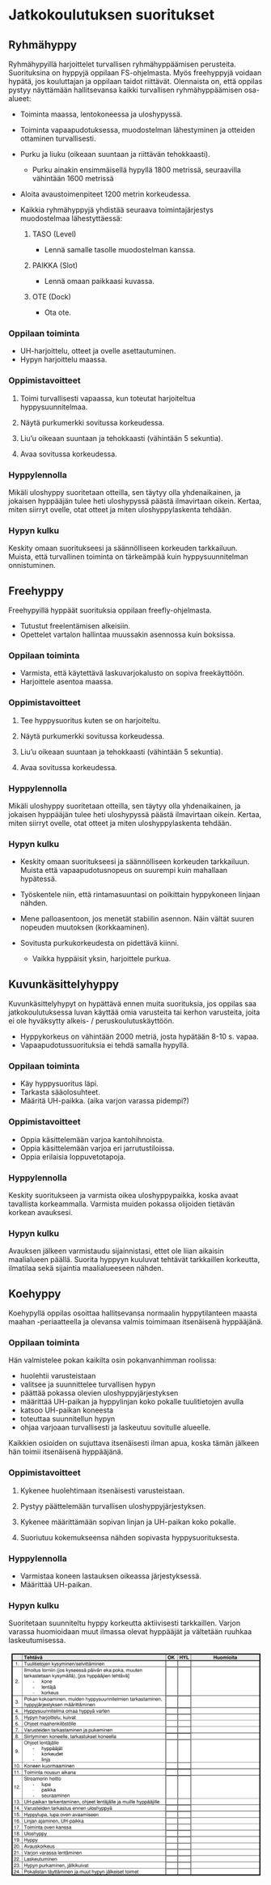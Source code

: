 # Jatkokoulutuksen suoritukset


## Ryhmähyppy  


Ryhmähypyillä harjoittelet turvallisen ryhmähyppäämisen perusteita.
Suorituksina on hyppyjä oppilaan FS-ohjelmasta. Myös freehyppyjä voidaan
hypätä, jos kouluttajan ja oppilaan taidot riittävät. Olennaista on,
että oppilas pystyy näyttämään hallitsevansa kaikki turvallisen
ryhmähyppäämisen osa-alueet:
- Toiminta maassa, lentokoneessa ja uloshypyssä.
- Toiminta vapaapudotuksessa, muodostelman lähestyminen ja otteiden
    ottaminen turvallisesti.
- Purku ja liuku (oikeaan suuntaan ja riittävän tehokkaasti).

    -   Purku ainakin ensimmäisellä hypyllä 1800 metrissä, seuraavilla
        vähintään 1600 metrissä
- Aloita avaustoimenpiteet 1200 metrin korkeudessa.
- Kaikkia ryhmähyppyjä yhdistää seuraava toimintajärjestys
    muodostelmaa lähestyttäessä:

    1.  TASO (Level)

        -   Lennä samalle tasolle muodostelman kanssa.

    2.  PAIKKA (Slot)

        -   Lennä omaan paikkaasi kuvassa.

    3.  OTE (Dock)

        -   Ota ote.

###  Oppilaan toiminta  
- UH-harjoittelu, otteet ja ovelle asettautuminen.
- Hypyn harjoittelu maassa.

###  Oppimistavoitteet  

1.  Toimi turvallisesti vapaassa, kun toteutat
    harjoiteltua hyppysuunnitelmaa.

2.  Näytä purkumerkki sovitussa korkeudessa.

3.  Liu’u oikeaan suuntaan ja tehokkaasti (vähintään 5 sekuntia).

4.  Avaa sovitussa korkeudessa.

###  Hyppylennolla  

Mikäli uloshyppy suoritetaan otteilla, sen täytyy olla yhdenaikainen, ja
jokaisen hyppääjän tulee heti uloshypyssä päästä ilmavirtaan oikein.
Kertaa, miten siirryt ovelle, otat otteet ja miten uloshyppylaskenta
tehdään.

###  Hypyn kulku  

Keskity omaan suoritukseesi ja säännölliseen korkeuden tarkkailuun.
Muista, että turvallinen toiminta on tärkeämpää kuin hyppysuunnitelman
onnistuminen.


## Freehyppy  


Freehypyillä hyppäät suorituksia oppilaan freefly-ohjelmasta.
- Tutustut freelentämisen alkeisiin.
- Opettelet vartalon hallintaa muussakin asennossa kuin boksissa.

###  Oppilaan toiminta  
- Varmista, että käytettävä laskuvarjokalusto on sopiva freekäyttöön.
- Harjoittele asentoa maassa.

###  Oppimistavoitteet  

1.  Tee hyppysuoritus kuten se on harjoiteltu.

2.  Näytä purkumerkki sovitussa korkeudessa.

3.  Liu’u oikeaan suuntaan ja tehokkaasti (vähintään 5 sekuntia).

4.  Avaa sovitussa korkeudessa.

###  Hyppylennolla  

Mikäli uloshyppy suoritetaan otteilla, sen täytyy olla yhdenaikainen, ja
jokaisen hyppääjän tulee heti uloshypyssä päästä ilmavirtaan oikein.
Kertaa, miten siirryt ovelle, otat otteet ja miten uloshyppylaskenta
tehdään.

###  Hypyn kulku  
- Keskity omaan suoritukseesi ja säännölliseen korkeuden tarkkailuun.
    Muista että vapaapudotusnopeus on suurempi kuin mahallaan hypätessä.
- Työskentele niin, että rintamasuuntasi on poikittain hyppykoneen
    linjaan nähden.
- Mene palloasentoon, jos menetät stabiilin asennon. Näin vältät suuren nopeuden
    muutoksen (korkkaaminen).
- Sovitusta purkukorkeudesta on pidettävä kiinni.

    -   Vaikka hyppäisit yksin, harjoittele purkua.



## Kuvunkäsittelyhyppy  


Kuvunkäsittelyhypyt on hypättävä ennen muita suorituksia, jos oppilas
saa jatkokoulutuksessa luvan käyttää omia varusteita tai kerhon
varusteita, joita ei ole hyväksytty alkeis- / peruskoulutuskäyttöön.
- Hyppykorkeus on vähintään 2000 metriä, josta hypätään 8-10 s. vapaa.
- Vapaapudotussuorituksia ei tehdä samalla hypyllä.

###  Oppilaan toiminta  
- Käy hyppysuoritus läpi.
- Tarkasta sääolosuhteet.
- Määritä UH-paikka. (aika varjon varassa pidempi?)

###  Oppimistavoitteet  
- Oppia käsittelemään varjoa kantohihnoista.
- Oppia käsittelemään varjoa eri jarrutustiloissa.
- Oppia erilaisia loppuvetotapoja.

###  Hyppylennolla  

Keskity suoritukseen ja varmista oikea uloshyppypaikka, koska avaat
tavallista korkeammalla. Varmista muiden pokassa olijoiden tietävän
korkean avauksesi.

###  Hypyn kulku  

Avauksen jälkeen varmistaudu sijainnistasi, ettet ole liian aikaisin
maalialueen päällä. Suorita hyppyyn kuuluvat tehtävät tarkkaillen
korkeutta, ilmatilaa sekä sijaintia maalialueeseen nähden.



## Koehyppy  


Koehypyllä oppilas osoittaa hallitsevansa normaalin hyppytilanteen
maasta maahan -periaatteella ja olevansa valmis toimimaan itsenäisenä
hyppääjänä.

###  Oppilaan toiminta  

Hän valmistelee pokan kaikilta osin pokanvanhimman roolissa:
- huolehtii varusteistaan
- valitsee ja suunnittelee turvallisen hypyn
- päättää pokassa olevien uloshyppyjärjestyksen
- määrittää UH-paikan ja hyppylinjan koko pokalle tuulitietojen avulla
- katsoo UH-paikan koneesta
- toteuttaa suunnitellun hypyn
- ohjaa varjoaan turvallisesti ja laskeutuu sovitulle alueelle.

Kaikkien osioiden on sujuttava itsenäisesti ilman apua, koska tämän
jälkeen hän toimii itsenäisenä hyppääjänä.

###  Oppimistavoitteet  

1.  Kykenee huolehtimaan itsenäisesti varusteistaan.

2.  Pystyy päättelemään turvallisen uloshyppyjärjestyksen.

3.  Kykenee määrittämään sopivan linjan ja UH-paikan koko pokalle.

4.  Suoriutuu kokemukseensa nähden sopivasta hyppysuorituksesta.

###  Hyppylennolla  
- Varmistaa koneen lastauksen oikeassa järjestyksessä.
- Määrittää UH-paikan.

###  Hypyn kulku  

Suoritetaan suunniteltu hyppy korkeutta aktiivisesti tarkkaillen. Varjon
varassa huomioidaan muut ilmassa olevat hyppääjät ja vältetään ruuhkaa
laskeutumisessa.

![29.1. Ohjeellinen luettelo koehypyllä huomioitavista asioista](/kuvat/Koehyppylomake.png)
